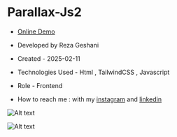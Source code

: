 # Parallax-Js2

- [Online Demo](https://rezageshaniweb.github.io/Parallax-Js2/)

- Developed by Reza Geshani

- Created - 2025-02-11

- Technologies Used - Html , TailwindCSS , Javascript

- Role - Frontend

- How to reach me : with my [instagram](https://www.instagram.com/rezageshani_web) and [linkedin](http://www.linkedin.com/in/reza-geshani-web)


![Alt text](https://github.com/user-attachments/assets/4acb550b-f31f-487a-af58-b2684c69080b)

![Alt text](https://github.com/user-attachments/assets/81d84ec8-7755-4bba-85d5-cdf58abefdd2)
